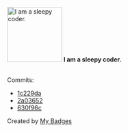 <img src="https://my-badges.github.io/my-badges/sleepy-coder.png" alt="I am a sleepy coder." title="I am a sleepy coder." width="128">
<strong>I am a sleepy coder.</strong>
<br><br>

Commits:

- <a href="https://github.com/andrewjswan/EspHoMaTriXv2/commit/1c229da4209e03c2a24d99ed038f726275ccafbd">1c229da</a>
- <a href="https://github.com/andrewjswan/MPE/commit/2a036528347e5b56938d885c3a6f237260c26f6e">2a03652</a>
- <a href="https://github.com/andrewjswan/mediaportal.images.holidays/commit/630f96c740d51cff758bd5536d7aa90c9d70732d">630f96c</a>


Created by <a href="https://github.com/my-badges/my-badges">My Badges</a>